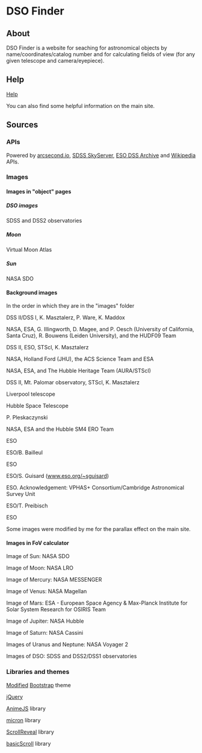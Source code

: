 # DSO Finder
## About
DSO Finder is a website for seaching for astronomical objects by name/coordinates/catalog number and for calculating fields of view (for any given telescope and camera/eyepiece).

## Help
<a href="https://pawelpleskaczynski.github.io/DSO_Finder/help.html">Help</a>

You can also find some helpful information on the main site.

## Sources

### APIs
Powered by <a href="https://api.arcsecond.io/?/">arcsecond.io</a>, <a href="http://skyserver.sdss.org/dr12/en/help/docs/api.aspx#imgcutout">SDSS SkyServer</a>, <a href="http://archive.eso.org/dss/dss">ESO DSS Archive</a> and <a href="https://en.wikipedia.org/w/api.php">Wikipedia</a> APIs.

### Images

#### Images in "object" pages

##### DSO images
SDSS and DSS2 observatories

##### Moon
Virtual Moon Atlas

##### Sun
NASA SDO

#### Background images
In the order in which they are in the "images" folder

DSS II/DSS I, K. Masztalerz, P. Ware, K. Maddox

NASA, ESA, G. Illingworth, D. Magee, and P. Oesch (University of California, Santa Cruz), R. Bouwens (Leiden University), and the HUDF09 Team

DSS II, ESO, STScl, K. Masztalerz

NASA, Holland Ford (JHU), the ACS Science Team and ESA

NASA, ESA, and The Hubble Heritage Team (AURA/STScI)

DSS II, Mt. Palomar observatory, STScl, K. Masztalerz

Liverpool telescope

Hubble Space Telescope

P. Pleskaczynski

NASA, ESA and the Hubble SM4 ERO Team

ESO

ESO/B. Bailleul

ESO

ESO/S. Guisard (www.eso.org/~sguisard)

ESO. Acknowledgement: VPHAS+ Consortium/Cambridge Astronomical Survey Unit

ESO/T. Preibisch

ESO

Some images were modified by me for the parallax effect on the main site.

#### Images in FoV calculator
Image of Sun: NASA SDO

Image of Moon: NASA LRO

Image of Mercury: NASA MESSENGER

Image of Venus: NASA Magellan

Image of Mars: ESA - European Space Agency & Max-Planck Institute for Solar System Research for OSIRIS Team

Image of Jupiter: NASA Hubble

Image of Saturn: NASA Cassini

Images of Uranus and Neptune: NASA Voyager 2

Images of DSO: SDSS and DSS2/DSS1 observatories

### Libraries and themes
<a href="https://bootswatch.com/">Modified</a> <a href="https://getbootstrap.com/">Bootstrap</a> theme

<a href="https://jquery.com/">jQuery</a>

<a href="http://animejs.com/">AnimeJS</a> library

<a href="https://webkul.github.io/micron/">micron</a> library

<a href="https://scrollrevealjs.org">ScrollReveal</a> library

<a href="https://basicscroll.electerious.com/">basicScroll</a> library
